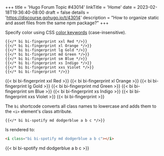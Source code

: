 +++
title = 'Hugo Forum Topic #43014'
linkTitle = 'Home'
date = 2023-02-18T19:36:40-08:00
draft = false
details = 'https://discourse.gohugo.io/t/43014'
description = "How to organize static and asset files from the same npm package?"
+++

Specify color using CSS [color keywords](https://www.w3.org/wiki/CSS3/Color/Extended_color_keywords) (case-insensitive).

```text
{{</* bi bi-fingerprint xxl Red */>}}
{{</* bi bi-fingerprint xl Orange */>}}
{{</* bi bi-fingerprint lg Gold */>}}
{{</* bi bi-fingerprint md Green */>}}
{{</* bi bi-fingerprint sm Blue */>}}
{{</* bi bi-fingerprint xs Indigo */>}}
{{</* bi bi-fingerprint xxs Violet */>}}
{{</* bi bi-fingerprint */>}}
```

{{< bi bi-fingerprint xxl Red >}}
{{< bi bi-fingerprint xl Orange >}}
{{< bi bi-fingerprint lg Gold >}}
{{< bi bi-fingerprint md Green >}}
{{< bi bi-fingerprint sm Blue >}}
{{< bi bi-fingerprint xs Indigo >}}
{{< bi bi-fingerprint xxs Violet >}}
{{< bi bi-fingerprint >}}

The `bi` shortcode converts all class names to lowercase and adds them to the `<i>` element's class attribute.

```text
{{</* bi bi-spotify md dodgerblue a b c */>}}
```

Is rendered to:

```html
<i class="bi bi-spotify md dodgerblue a b c"></i>
```

{{< bi bi-spotify md dodgerblue a b c >}}
